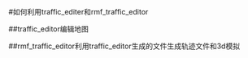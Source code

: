 #如何利用traffic_editer和rmf_traffic_editor

##traffic_editor编辑地图

##rmf_traffic_editor利用traffic_editor生成的文件生成轨迹文件和3d模拟